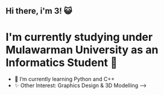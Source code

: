 ## Hi there, i'm 3! 😺
# I'm currently studying under Mulawarman University as an Informatics Student 💫

- 🌱 I’m currently learning Python and C++
- ✨ Other Interest: Graphics Design & 3D Modelling
-->
